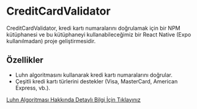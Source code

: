 # CreditCardValidator

CreditCardValidator, kredi kartı numaralarını doğrulamak için bir NPM kütüphanesi ve bu kütüphaneyi kullanabileceğimiz bir React Native (Expo kullanılmadan) proje geliştirmesidir.

## Özellikler

- Luhn algoritmasını kullanarak kredi kartı numaralarını doğrular.
- Çeşitli kredi kartı türlerini destekler (Visa, MasterCard, American Express, vb.).

[Luhn Algoritması Hakkında Detaylı Bilgi İçin Tıklayınız](https://busraltunb.medium.com/luhn-algori%CC%87tmasini-%C3%B6%C4%9Freneli%CC%87m-c786c6aa01a0)
